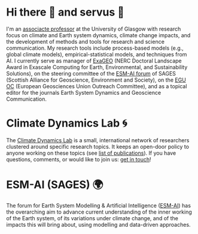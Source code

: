 # Hi there 👋 and servus 🍺
I'm an [associacte professor](https://www.gla.ac.uk/schools/ges/staff/sebastianmutz/) at the University of Glasgow with research focus on climate and Earth system dynamics, climate change impacts, and the development of methods and tools for research and science communication. My research tools include process-based models (e.g., global climate models), empirical-statistical models, and techniques from AI. I currently serve as manager of [ExaGEO](https://www.exageo.org/) (NERC Doctoral Landscape Award in Exascale Computing for Earth, Environmental, and Sustainability Solutions), on the steering committee of the [ESM-AI forum](https://sages.ac.uk/research/fora/earth-system-modelling-artificial-intelligence-esm-ai/) of SAGES (Scottish Alliance for Geoscience, Environment and Society), on the [EGU OC](https://www.egu.eu/outreach/) (European Geosciences Union Outreach Committee), and as a topical editor for the journals Earth System Dynamics and Geoscience Communication.

# Climate Dynamics Lab 🌀
The [Climate Dynamics Lab](https://mutz.science/) is a small, international network of researchers clustered around specific research topics. It keeps an open-door policy to anyone working on these topics (see [list of publications](https://mutz.science/res/pub.html)). If you have questions, comments, or would like to join us: [get in touch](mailto:sebastian@mutz.science)!

# ESM-AI (SAGES) 🌍
The forum for Earth System Modelling & Artificial Intelligence ([ESM-AI](https://sages.ac.uk/research/fora/earth-system-modelling-artificial-intelligence-esm-ai/)) has the overarching aim to advance current understanding of the inner working of the Earth system, of its variations under climate change, and of the impacts this will bring about, using modelling and data-driven approaches. 

<!--
**sebastian-mutz/sebastian-mutz** is a ✨ _special_ ✨ repository because its `README.md` (this file) appears on your GitHub profile.

Here are some ideas to get you started:

- 🔭 I’m currently working on ...
- 🌱 I’m currently learning ...
- 👯 I’m looking to collaborate on ...
- 🤔 I’m looking for help with ...
- 💬 Ask me about ...
- 📫 How to reach me: ...
- 😄 Pronouns: ...
- ⚡ Fun fact: ...
-->
